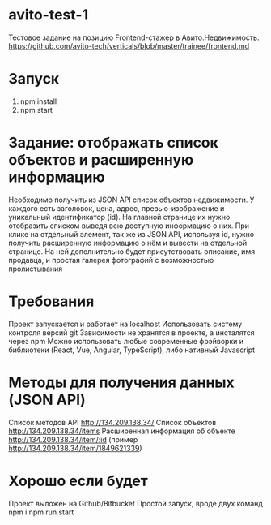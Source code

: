 # avito-test-1

Тестовое задание на позицию Frontend-стажер в Авито.Недвижимость.
https://github.com/avito-tech/verticals/blob/master/trainee/frontend.md

# Запуск

1. npm install
1. npm start

# Задание: отображать список объектов и расширенную информацию

Необходимо получить из JSON API список объектов недвижимости. У каждого есть заголовок, цена, адрес, превью-изображение и уникальный идентификатор (id). На главной странице их нужно отобразить списком выведя всю доступную информацию о них.
При клике на отдельный элемент, так же из JSON API, используя id, нужно получить расширенную информацию о нём и вывести на отдельной странице. На ней дополнительно будет присутствовать описание, имя продавца, и простая галерея фотографий с возможностью пролистывания

# Требования

Проект запускается и работает на localhost
Использовать систему контроля версий git
Зависимости не хранятся в проекте, а инсталятся через npm
Можно использовать любые современные фрэйворки и библиотеки (React, Vue, Angular, TypeScript), либо нативный Javascript

# Методы для получения данных (JSON API)

Список методов API http://134.209.138.34/
Список объектов http://134.209.138.34/items
Расширенная информация об объекте http://134.209.138.34/item/:id (пример http://134.209.138.34/item/1849621339)

# Хорошо если будет

Проект выложен на Github/Bitbucket
Простой запуск, вроде двух команд npm i npm run start
